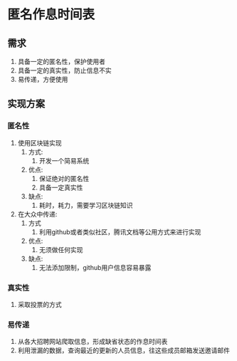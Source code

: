 匿名作息时间表
===============

需求
------------------

1. 具备一定的匿名性，保护使用者
2. 具备一定的真实性，防止信息不实
3. 易传递，方便使用

实现方案
------------------

### 匿名性 ###

1. 使用区块链实现
    1. 方式:
        1. 开发一个简易系统
    2. 优点:
        1. 保证绝对的匿名性
        2. 具备一定真实性
    3. 缺点:
        1. 耗时，耗力，需要学习区块链知识
2. 在大众中传递:
    1. 方式
        1. 利用github或者类似社区，腾讯文档等公用方式来进行实现
    2. 优点:
        1. 无须做任何实现
    3. 缺点:
        1. 无法添加限制，github用户信息容易暴露

### 真实性 ###

1. 采取投票的方式

### 易传递 ###

1. 从各大招聘网站爬取信息，形成缺省状态的作息时间表
2. 利用泄漏的数据，查询最近的更新的人员信息，往这些成员邮箱发送邀请邮件
